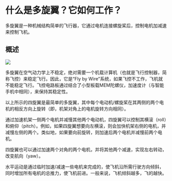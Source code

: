 # 什么是多旋翼？它如何工作？

多旋翼是一种机械结构简单的飞行器，它通过电机连接螺旋桨后，控制电机加减速来控制飞机。

## 概述

![](http://ardupilot.org/copter/_images/3DR-quad-motors-top.jpg)

多旋翼在空气动力学上不稳定，绝对需要一个机载计算机（也就是飞行控制器，简称飞控）来稳定飞行。因此，它是“Fly by Wire”系统，如果飞控不工作，飞机就不能稳定飞行。飞控电路板通过结合了小型板载MEM陀螺仪，加速度计（与智能手机中相同），来保持其稳定性。

以上所示的四旋翼是最简单的多旋翼，其中每个电动机/螺旋桨在其两侧的两个电机的相反方向上旋转（即，机架对角上的电机旋转方向相同）。

通过加速机架一侧两个电机并减慢其他两个电动机，四旋翼可以控制其横滚（roll）和俯仰（pitch）。例如，如果四旋翼想要向左横滚，则会加快机架右侧的电机，并减慢左侧的两个。类似地，如果要向前旋转，则加速后两个电机并减慢前两个电机。

四旋翼也可以通过加速两个对角的两个电机，并将其他两个减速，实现左右转动，改变航向（yaw）。

水平运动是通过临时加速/减速一些电机来完成的，使飞机沿所需行驶方向倾斜，同时增加所有电机的总推力，使飞机前进。一般来说，飞机倾斜越多，飞的越快。
